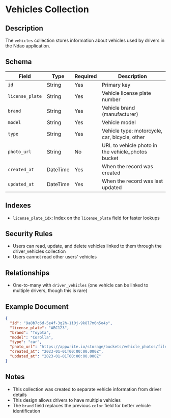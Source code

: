 # Vehicles Collection

## Description

The `vehicles` collection stores information about vehicles used by drivers in the Ndao application.

## Schema

| Field | Type | Required | Description |
|-------|------|----------|-------------|
| `id` | String | Yes | Primary key |
| `license_plate` | String | Yes | Vehicle license plate number |
| `brand` | String | Yes | Vehicle brand (manufacturer) |
| `model` | String | Yes | Vehicle model |
| `type` | String | Yes | Vehicle type: motorcycle, car, bicycle, other |
| `photo_url` | String | No | URL to vehicle photo in the vehicle_photos bucket |
| `created_at` | DateTime | Yes | When the record was created |
| `updated_at` | DateTime | Yes | When the record was last updated |

## Indexes

- `license_plate_idx`: Index on the `license_plate` field for faster lookups

## Security Rules

- Users can read, update, and delete vehicles linked to them through the driver_vehicles collection
- Users cannot read other users' vehicles

## Relationships

- One-to-many with `driver_vehicles` (one vehicle can be linked to multiple drivers, though this is rare)

## Example Document

```json
{
  "id": "9a8b7c6d-5e4f-3g2h-1i0j-9k8l7m6n5o4p",
  "license_plate": "ABC123",
  "brand": "Toyota",
  "model": "Corolla",
  "type": "car",
  "photo_url": "https://appwrite.io/storage/buckets/vehicle_photos/files/61f8b5e3-c8e0-4a4f-9d5a-3b5c8e7f9d2a/vehicle.jpg",
  "created_at": "2023-01-01T00:00:00.000Z",
  "updated_at": "2023-01-01T00:00:00.000Z"
}
```

## Notes

- This collection was created to separate vehicle information from driver details
- This design allows drivers to have multiple vehicles
- The `brand` field replaces the previous `color` field for better vehicle identification
